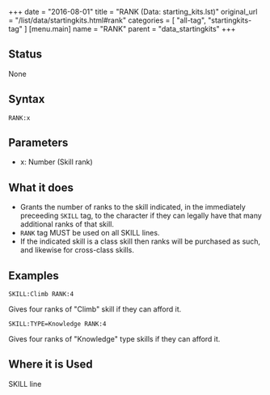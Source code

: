 +++
date = "2016-08-01"
title = "RANK (Data: starting_kits.lst)"
original_url = "/list/data/startingkits.html#rank"
categories = [ "all-tag", "startingkits-tag" ]
[menu.main]
    name = "RANK"
    parent = "data_startingkits"
+++

## Status

None

## Syntax

`RANK:x`

## Parameters

-   x: Number (Skill rank)



What it does
------------

-   Grants the number of ranks to the skill indicated, in the
    immediately preceeding `SKILL` tag, to the character if they can
    legally have that many additional ranks of that skill.
-   `RANK` tag MUST be used on all SKILL lines.
-   If the indicated skill is a class skill then ranks will be purchased
    as such, and likewise for cross-class skills.

Examples
--------

`SKILL:Climb RANK:4`

Gives four ranks of "Climb" skill if they can afford it.

`SKILL:TYPE=Knowledge RANK:4`

Gives four ranks of "Knowledge" type skills if they can afford it.

Where it is Used
----------------

SKILL line


